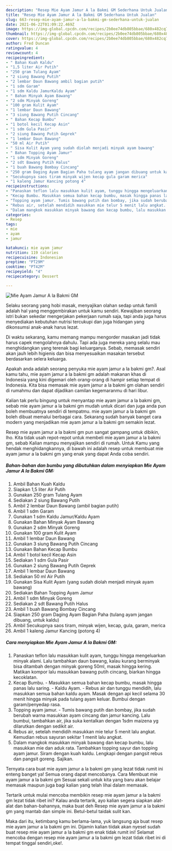 ```yaml
---
description: "Resep Mie Ayam Jamur A la Bakmi GM Sederhana Untuk Jualan"
title: "Resep Mie Ayam Jamur A la Bakmi GM Sederhana Untuk Jualan"
slug: 663-resep-mie-ayam-jamur-a-la-bakmi-gm-sederhana-untuk-jualan
date: 2021-06-22T01:09:22.469Z
image: https://img-global.cpcdn.com/recipes/2b0ee74db805bbae/680x482cq70/mie-ayam-jamur-a-la-bakmi-gm-foto-resep-utama.jpg
thumbnail: https://img-global.cpcdn.com/recipes/2b0ee74db805bbae/680x482cq70/mie-ayam-jamur-a-la-bakmi-gm-foto-resep-utama.jpg
cover: https://img-global.cpcdn.com/recipes/2b0ee74db805bbae/680x482cq70/mie-ayam-jamur-a-la-bakmi-gm-foto-resep-utama.jpg
author: Fred Duncan
ratingvalue: 4
reviewcount: 4
recipeingredient:
- " Bahan Kuah Kaldu"
- "1,5 liter Air Putih"
- "250 gram Tulang Ayam"
- "2 siung Bawang Putih"
- "2 lembar Daun Bawang ambil bagian putih"
- "1 sdm Garam"
- "1 sdm Kaldu JamurKaldu Ayam"
- " Bahan Minyak Ayam Bawang"
- "2 sdm Minyak Goreng"
- "100 gram Kulit Ayam"
- "1 lembar Daun Bawang"
- "3 siung Bawang Putih Cincang"
- " Bahan Kecap Bumbu"
- "1 botol kecil Kecap Asin"
- "1 sdm Gula Pasir"
- "2 siung Bawang Putih Geprek"
- "1 lembar Daun Bawang"
- "50 ml Air Putih"
- " Sisa Kulit Ayam yang sudah diolah menjadi minyak ayam bawang"
- " Bahan Topping Ayam Jamur"
- "1 sdm Minyak Goreng"
- "2 sdt Bawang Putih Halus"
- "1 buah Bawang Bombay Cincang"
- "250 gram Daging Ayam Bagian Paha tulang ayam jangan dibuang untuk kaldu"
- "Secukupnya saos tiram minyak wijen kecap gula garam merica"
- "1 kaleng Jamur Kancing potong 4"
recipeinstructions:
- "Panaskan teflon lalu masukkan kulit ayam, tunggu hingga mengeluarkan minyak alami. Lalu tambahkan daun bawang, kalau kurang berminyak bisa ditambah dengan minyak goreng 50ml, masak hingga kering. Matikan kompor lalu masukkan bawang putih cincang, biarkan hingga kecoklatan."
- "Kecap Bumbu. Masukkan semua bahan kecap bumbu, masak hingga panas lalu saring.  Kaldu Ayam. Rebus air dan tunggu mendidih, lalu masukkan semua bahan kaldu ayam. Masak dengan api kecil selama 30 menit hingga minyak pada tulang ayam keluar. Bumbui dengan garam/penyedap rasa."
- "Topping ayam jamur. Tumis bawang putih dan bombay, jika sudah berubah warna masukkan ayam cincang dan jamur kancing. Lalu bumbui, tambahkan air, jika suka kentalkan dengan 1sdm maizena yg dilarutkan dengan sedikit air."
- "Rebus air, setelah mendidih masukkan mie telur 5 menit lalu angkat. Kemudian rebus sayuran sekitar 1 menit lalu angkat."
- "Dalam mangkok masukkan minyak bawang dan kecap bumbu, lalu masukkan mie dan aduk rata. Tambahkan topping sayur dan topping ayam jamur. Siram dengan kuah kaldu. Lengkapi dengan pangsit rebus dan pangsit goreng. Sajikan."
categories:
- Resep
tags:
- mie
- ayam
- jamur

katakunci: mie ayam jamur 
nutrition: 119 calories
recipecuisine: Indonesian
preptime: "PT29M"
cooktime: "PT42M"
recipeyield: "4"
recipecategory: Dessert

---
```



![Mie Ayam Jamur A la Bakmi GM](https://img-global.cpcdn.com/recipes/2b0ee74db805bbae/680x482cq70/mie-ayam-jamur-a-la-bakmi-gm-foto-resep-utama.jpg)

Selaku seorang yang hobi masak, menyajikan olahan sedap untuk famili adalah hal yang menggembirakan untuk kamu sendiri. Kewajiban seorang istri bukan sekedar mengerjakan pekerjaan rumah saja, tapi anda juga harus menyediakan kebutuhan nutrisi tercukupi dan juga hidangan yang dikonsumsi anak-anak harus lezat.

Di waktu  sekarang, kamu memang mampu mengorder masakan jadi tidak harus capek mengolahnya dahulu. Tapi ada juga mereka yang selalu mau menghidangkan yang terenak bagi keluarganya. Sebab, memasak sendiri akan jauh lebih higienis dan bisa menyesuaikan masakan tersebut berdasarkan selera keluarga. 



Apakah anda adalah seorang penyuka mie ayam jamur a la bakmi gm?. Asal kamu tahu, mie ayam jamur a la bakmi gm adalah makanan khas di Indonesia yang kini digemari oleh orang-orang di hampir setiap tempat di Indonesia. Kita bisa memasak mie ayam jamur a la bakmi gm olahan sendiri di rumahmu dan dapat dijadikan camilan kegemaranmu di hari libur.

Kalian tak perlu bingung untuk menyantap mie ayam jamur a la bakmi gm, sebab mie ayam jamur a la bakmi gm mudah untuk dicari dan juga anda pun boleh membuatnya sendiri di tempatmu. mie ayam jamur a la bakmi gm boleh dibuat memalui berbagai cara. Sekarang sudah banyak banget cara modern yang menjadikan mie ayam jamur a la bakmi gm semakin lezat.

Resep mie ayam jamur a la bakmi gm pun sangat gampang untuk dibikin, lho. Kita tidak usah repot-repot untuk membeli mie ayam jamur a la bakmi gm, sebab Kalian mampu menyajikan sendiri di rumah. Untuk Kamu yang hendak menghidangkannya, di bawah ini adalah resep untuk membuat mie ayam jamur a la bakmi gm yang enak yang dapat Anda coba sendiri.

<!--inarticleads1-->

##### Bahan-bahan dan bumbu yang dibutuhkan dalam menyiapkan Mie Ayam Jamur A la Bakmi GM:

1. Ambil  Bahan Kuah Kaldu
1. Siapkan 1,5 liter Air Putih
1. Gunakan 250 gram Tulang Ayam
1. Sediakan 2 siung Bawang Putih
1. Ambil 2 lembar Daun Bawang (ambil bagian putih)
1. Ambil 1 sdm Garam
1. Gunakan 1 sdm Kaldu Jamur/Kaldu Ayam
1. Gunakan  Bahan Minyak Ayam Bawang
1. Gunakan 2 sdm Minyak Goreng
1. Gunakan 100 gram Kulit Ayam
1. Ambil 1 lembar Daun Bawang
1. Gunakan 3 siung Bawang Putih Cincang
1. Gunakan  Bahan Kecap Bumbu
1. Ambil 1 botol kecil Kecap Asin
1. Sediakan 1 sdm Gula Pasir
1. Gunakan 2 siung Bawang Putih Geprek
1. Ambil 1 lembar Daun Bawang
1. Sediakan 50 ml Air Putih
1. Gunakan  Sisa Kulit Ayam (yang sudah diolah menjadi minyak ayam bawang)
1. Sediakan  Bahan Topping Ayam Jamur
1. Ambil 1 sdm Minyak Goreng
1. Sediakan 2 sdt Bawang Putih Halus
1. Ambil 1 buah Bawang Bombay Cincang
1. Siapkan 250 gram Daging Ayam Bagian Paha (tulang ayam jangan dibuang, untuk kaldu)
1. Ambil Secukupnya saos tiram, minyak wijen, kecap, gula, garam, merica
1. Ambil 1 kaleng Jamur Kancing (potong 4)




<!--inarticleads2-->

##### Cara menyiapkan Mie Ayam Jamur A la Bakmi GM:

1. Panaskan teflon lalu masukkan kulit ayam, tunggu hingga mengeluarkan minyak alami. Lalu tambahkan daun bawang, kalau kurang berminyak bisa ditambah dengan minyak goreng 50ml, masak hingga kering. Matikan kompor lalu masukkan bawang putih cincang, biarkan hingga kecoklatan.
1. Kecap Bumbu. - Masukkan semua bahan kecap bumbu, masak hingga panas lalu saring.  - Kaldu Ayam. - Rebus air dan tunggu mendidih, lalu masukkan semua bahan kaldu ayam. Masak dengan api kecil selama 30 menit hingga minyak pada tulang ayam keluar. Bumbui dengan garam/penyedap rasa.
1. Topping ayam jamur. - Tumis bawang putih dan bombay, jika sudah berubah warna masukkan ayam cincang dan jamur kancing. Lalu bumbui, tambahkan air, jika suka kentalkan dengan 1sdm maizena yg dilarutkan dengan sedikit air.
1. Rebus air, setelah mendidih masukkan mie telur 5 menit lalu angkat. Kemudian rebus sayuran sekitar 1 menit lalu angkat.
1. Dalam mangkok masukkan minyak bawang dan kecap bumbu, lalu masukkan mie dan aduk rata. Tambahkan topping sayur dan topping ayam jamur. Siram dengan kuah kaldu. Lengkapi dengan pangsit rebus dan pangsit goreng. Sajikan.




Ternyata cara buat mie ayam jamur a la bakmi gm yang lezat tidak rumit ini enteng banget ya! Semua orang dapat mencobanya. Cara Membuat mie ayam jamur a la bakmi gm Sesuai sekali untuk kita yang baru akan belajar memasak maupun juga bagi kalian yang telah lihai dalam memasak.

Tertarik untuk mulai mencoba membikin resep mie ayam jamur a la bakmi gm lezat tidak ribet ini? Kalau anda tertarik, ayo kalian segera siapkan alat-alat dan bahan-bahannya, maka buat deh Resep mie ayam jamur a la bakmi gm yang mantab dan simple ini. Betul-betul taidak sulit kan. 

Maka dari itu, ketimbang kamu berlama-lama, yuk langsung aja buat resep mie ayam jamur a la bakmi gm ini. Dijamin kalian tiidak akan nyesel sudah buat resep mie ayam jamur a la bakmi gm enak tidak rumit ini! Selamat mencoba dengan resep mie ayam jamur a la bakmi gm lezat tidak ribet ini di tempat tinggal sendiri,oke!.

